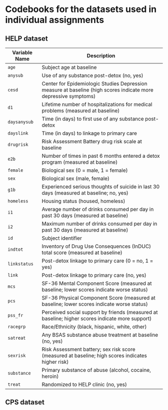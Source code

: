 # Codebooks for the datasets used in individual assignments
## HELP dataset
| Variable Name | Description |
| ------------- | ----------- |
| `age` | Subject age at baseline |
| `anysub` | Use of any substance post-detox (no, yes) |
| `cesd` | Center for Epidemiologic Studies Depression measure at baseline (high scores indicate more depressive symptoms) |
| `d1` | Lifetime number of hospitalizations for medical problems (measured at baseline) |
| `daysanysub` | Time (in days) to first use of any substance post-detox |
| `dayslink` | Time (in days) to linkage to primary care |
| `drugrisk` | Risk Assessment Battery drug risk scale at baseline |
| `e2b` | Number of times in past 6 months entered a detox program (measured at baseline) |
| `female` | Biological sex (0 = male, 1 = female) |
| `sex` | Biological sex (male, female)  |
| `g1b` | Experienced serious thoughts of suicide in last 30 days (measured at baseline; no, yes) |
| `homeless` | Housing status (housed, homeless) |
| `i1` | Average number of drinks consumed per day in past 30 days (measured at baseline) |
| `i2` | Maximum number of drinks consumed per day in past 30 days (measured at baseline) |
| `id` | Subject identifier |
| `indtot` | Inventory of Drug Use Consequences (InDUC) total score (measured at baseline) |
| `linkstatus` | Post-detox linkage to primary care (0 = no, 1 = yes) |
| `link` | Post-detox linkage to primary care (no, yes) |
| `mcs` | SF-36 Mental Component Score (measured at baseline; lower scores indicate worse status) |
| `pcs` | SF-36 Physical Component Score (measured at baseline; lower scores indicate worse status) |
| `pss_fr` | Perceived social support by friends (measured at baseline; higher scores indicate more support) |
| `racegrp` | Race/Ethnicity (black, hispanic, white, other) |
| `satreat` | Any BSAS substance abuse treatment at baseline (no, yes) |
| `sexrisk` | Risk Assessment battery; sex risk score (measured at baseline; high scores indicates higher risk) |
| `substance` | Primary substance of abuse (alcohol, cocaine, heroin) |
| `treat` | Randomized to HELP clinic (no, yes) |

## CPS dataset
